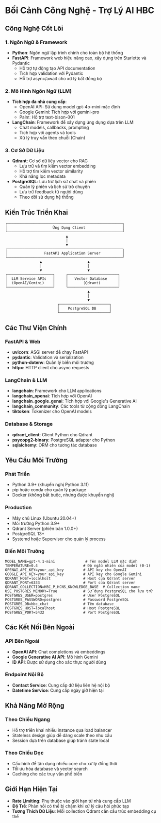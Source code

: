 # Bối Cảnh Công Nghệ - Trợ Lý AI HBC

## Công Nghệ Cốt Lõi

### 1. Ngôn Ngữ & Framework

-   **Python**: Ngôn ngữ lập trình chính cho toàn bộ hệ thống
-   **FastAPI**: Framework web hiệu năng cao, xây dựng trên Starlette và Pydantic
    -   Hỗ trợ tự động tạo API documentation
    -   Tích hợp validation với Pydantic
    -   Hỗ trợ async/await cho xử lý bất đồng bộ

### 2. Mô Hình Ngôn Ngữ (LLM)

-   **Tích hợp đa nhà cung cấp**:
    -   OpenAI API: Sử dụng model gpt-4o-mini mặc định
    -   Google Gemini: Tích hợp với gemini-pro
    -   Palm: Hỗ trợ text-bison-001
-   **LangChain**: Framework để xây dựng ứng dụng dựa trên LLM
    -   Chat models, callbacks, prompting
    -   Tích hợp với agents và tools
    -   Xử lý truy vấn theo chuỗi (Chain)

### 3. Cơ Sở Dữ Liệu

-   **Qdrant**: Cơ sở dữ liệu vector cho RAG
    -   Lưu trữ và tìm kiếm vector embedding
    -   Hỗ trợ tìm kiếm vector similarity
    -   Khả năng lọc metadata
-   **PostgreSQL**: Lưu trữ lịch sử chat và phiên
    -   Quản lý phiên và lịch sử trò chuyện
    -   Lưu trữ feedback từ người dùng
    -   Theo dõi sử dụng hệ thống

## Kiến Trúc Triển Khai

```
┌─────────────────────────────────────────────────────┐
│                     Ứng Dụng Client                 │
└─────────────────────────────────────────────────────┘
                            ▲
                            │
                            ▼
┌─────────────────────────────────────────────────────┐
│                 FastAPI Application Server          │
└─────────────────────────────────────────────────────┘
                ▲                     ▲
                │                     │
                ▼                     ▼
┌─────────────────────┐     ┌───────────────────────┐
│  LLM Service APIs   │     │   Vector Database     │
│  (OpenAI/Gemini)    │     │       (Qdrant)        │
└─────────────────────┘     └───────────────────────┘
                                      ▲
                                      │
                                      ▼
                        ┌───────────────────────┐
                        │    PostgreSQL DB      │
                        └───────────────────────┘
```

## Các Thư Viện Chính

### FastAPI & Web

-   **uvicorn**: ASGI server để chạy FastAPI
-   **pydantic**: Validation và serialization
-   **python-dotenv**: Quản lý biến môi trường
-   **httpx**: HTTP client cho async requests

### LangChain & LLM

-   **langchain**: Framework cho LLM applications
-   **langchain_openai**: Tích hợp với OpenAI
-   **langchain_google_genai**: Tích hợp với Google's Generative AI
-   **langchain_community**: Các tools từ cộng đồng LangChain
-   **tiktoken**: Tokenizer cho OpenAI models

### Database & Storage

-   **qdrant_client**: Client Python cho Qdrant
-   **psycopg2-binary**: PostgreSQL adapter cho Python
-   **sqlalchemy**: ORM cho tương tác database

## Yêu Cầu Môi Trường

### Phát Triển

-   Python 3.9+ (khuyến nghị Python 3.11)
-   pip hoặc conda cho quản lý package
-   Docker (không bắt buộc, nhưng được khuyến nghị)

### Production

-   Máy chủ Linux (Ubuntu 20.04+)
-   Môi trường Python 3.9+
-   Qdrant Server (phiên bản 1.0.0+)
-   PostgreSQL 13+
-   Systemd hoặc Supervisor cho quản lý process

### Biến Môi Trường

```
MODEL_NAME=gpt-4.1-mini              # Tên model LLM mặc định
TEMPERATURE=0.4                     # Độ ngẫu nhiên của model (0-1)
OPENAI_API_KEY=your_api_key         # API key cho OpenAI
GOOGLE_API_KEY=your_api_key         # API key cho Google Gemini
QDRANT_HOST=localhost               # Host của Qdrant server
QDRANT_PORT=6333                    # Port của Qdrant server
QDRANT_COLLECTION=HBC_P_HCNS_KNOWLEDGE_BASE  # Collection name
USE_POSTGRES_MEMORY=True            # Sử dụng PostgreSQL cho lưu trữ
POSTGRES_USER=postgres              # User PostgreSQL
POSTGRES_PASSWORD=postgres          # Password PostgreSQL
POSTGRES_DB=hbc_chat                # Tên database
POSTGRES_HOST=localhost             # Host PostgreSQL
POSTGRES_PORT=5432                  # Port PostgreSQL
```

## Các Kết Nối Bên Ngoài

### API Bên Ngoài

-   **OpenAI API**: Chat completions và embeddings
-   **Google Generative AI API**: Mô hình Gemini
-   **ID API**: Được sử dụng cho xác thực người dùng

### Endpoint Nội Bộ

-   **Contact Service**: Cung cấp dữ liệu liên hệ nội bộ
-   **Datetime Service**: Cung cấp ngày giờ hiện tại

## Khả Năng Mở Rộng

### Theo Chiều Ngang

-   Hỗ trợ triển khai nhiều instance qua load balancer
-   Stateless design giúp dễ dàng scale theo nhu cầu
-   Session dựa trên database giúp tránh state local

### Theo Chiều Dọc

-   Cấu hình để tận dụng nhiều core cho xử lý đồng thời
-   Tối ưu hóa database và vector search
-   Caching cho các truy vấn phổ biến

## Giới Hạn Hiện Tại

-   **Rate Limiting**: Phụ thuộc vào giới hạn từ nhà cung cấp LLM
-   **Độ Trễ**: Phản hồi có thể bị chậm khi xử lý câu hỏi phức tạp
-   **Tương Thích Dữ Liệu**: Mỗi collection Qdrant cần cấu trúc embedding cụ thể
